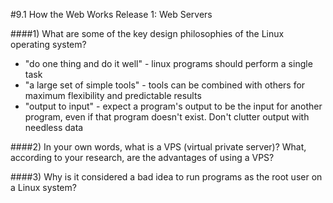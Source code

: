 
#9.1 How the Web Works
Release 1: Web Servers

####1) What are some of the key design philosophies of the Linux operating system?

* "do one thing and do it well" - linux programs should perform a single task
* "a large set of simple tools" - tools can be combined with others for maximum flexibility and predictable results
* "output to input" - expect a program's output to be the input for another program, even if that program doesn't exist. Don't clutter output with needless data

####2) In your own words, what is a VPS (virtual private server)? What, according to your research, are the advantages of using a VPS?

####3) Why is it considered a bad idea to run programs as the root user on a Linux system?